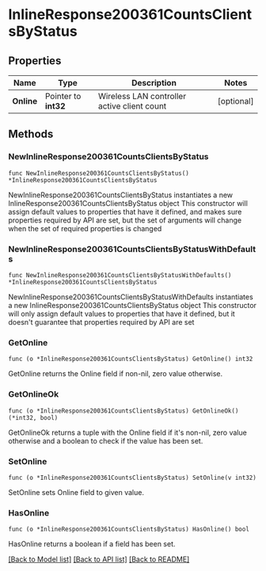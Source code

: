 # InlineResponse200361CountsClientsByStatus

## Properties

Name | Type | Description | Notes
------------ | ------------- | ------------- | -------------
**Online** | Pointer to **int32** | Wireless LAN controller active client count | [optional] 

## Methods

### NewInlineResponse200361CountsClientsByStatus

`func NewInlineResponse200361CountsClientsByStatus() *InlineResponse200361CountsClientsByStatus`

NewInlineResponse200361CountsClientsByStatus instantiates a new InlineResponse200361CountsClientsByStatus object
This constructor will assign default values to properties that have it defined,
and makes sure properties required by API are set, but the set of arguments
will change when the set of required properties is changed

### NewInlineResponse200361CountsClientsByStatusWithDefaults

`func NewInlineResponse200361CountsClientsByStatusWithDefaults() *InlineResponse200361CountsClientsByStatus`

NewInlineResponse200361CountsClientsByStatusWithDefaults instantiates a new InlineResponse200361CountsClientsByStatus object
This constructor will only assign default values to properties that have it defined,
but it doesn't guarantee that properties required by API are set

### GetOnline

`func (o *InlineResponse200361CountsClientsByStatus) GetOnline() int32`

GetOnline returns the Online field if non-nil, zero value otherwise.

### GetOnlineOk

`func (o *InlineResponse200361CountsClientsByStatus) GetOnlineOk() (*int32, bool)`

GetOnlineOk returns a tuple with the Online field if it's non-nil, zero value otherwise
and a boolean to check if the value has been set.

### SetOnline

`func (o *InlineResponse200361CountsClientsByStatus) SetOnline(v int32)`

SetOnline sets Online field to given value.

### HasOnline

`func (o *InlineResponse200361CountsClientsByStatus) HasOnline() bool`

HasOnline returns a boolean if a field has been set.


[[Back to Model list]](../README.md#documentation-for-models) [[Back to API list]](../README.md#documentation-for-api-endpoints) [[Back to README]](../README.md)


